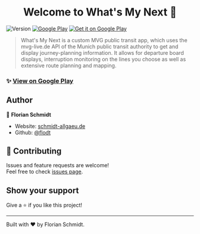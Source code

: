 <h1 align="center">Welcome to What's My Next 🚈</h1>
<p>
  <img alt="Version" src="https://img.shields.io/badge/version-1.2.1-blue.svg" />
  <a href="https://play.google.com/store/apps/details?id=de.schmidt.whatsnext"><img alt="Google Play" src="https://img.shields.io/badge/live%20on-Google%20Play-orange"/></a>
  <a href='https://play.google.com/store/apps/details?id=de.schmidt.whatsnext&pcampaignid=pcampaignidMKT-Other-global-all-co-prtnr-py-PartBadge-Mar2515-1'><img alt='Get it on Google Play' src='https://play.google.com/intl/en_us/badges/static/images/badges/en_badge_web_generic.png'/></a>
</p>

> What's My Next is a custom MVG public transit app, which uses the mvg-live.de API of the Munich public transit authority to get and display journey-planning information. It allows for departure board displays, interruption monitoring on the lines you choose as well as extensive route planning and mapping.

### ✨ [View on Google Play](https://play.google.com/store/apps/details?id=de.schmidt.whatsnext)

## Author

👤 **Florian Schmidt**

* Website: [schmidt-allgaeu.de](https://schmidt-allgaeu.de)
* Github: [@flodt](https://github.com/flodt)

## 🤝 Contributing

Issues and feature requests are welcome!<br />Feel free to check [issues page](https://github.com/flodt/whats-my-next-mvg/issues). 

## Show your support

Give a ⭐️ if you like this project!

***
Built with ❤️ by Florian Schmidt.